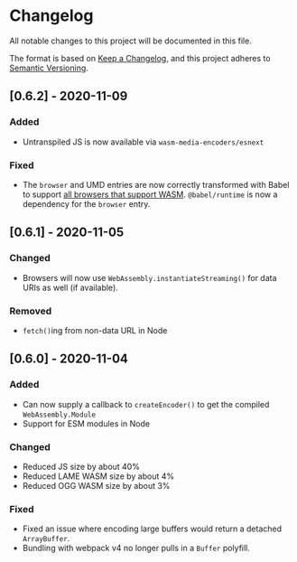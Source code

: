 # Changelog

All notable changes to this project will be documented in this file.

The format is based on [Keep a Changelog](https://keepachangelog.com/en/1.0.0/),
and this project adheres to [Semantic Versioning](https://semver.org/spec/v2.0.0.html).

## [0.6.2] - 2020-11-09

### Added

- Untranspiled JS is now available via `wasm-media-encoders/esnext`

### Fixed

- The `browser` and UMD entries are now correctly transformed with Babel to support [all browsers that support WASM](https://caniuse.com/wasm). `@babel/runtime` is now a dependency for the `browser` entry.

## [0.6.1] - 2020-11-05

### Changed

- Browsers will now use `WebAssembly.instantiateStreaming()` for data URIs as well (if available).

### Removed

- `fetch()`ing from non-data URL in Node

## [0.6.0] - 2020-11-04

### Added

- Can now supply a callback to `createEncoder()` to get the compiled `WebAssembly.Module`
- Support for ESM modules in Node

### Changed

- Reduced JS size by about 40%
- Reduced LAME WASM size by about 4%
- Reduced OGG WASM size by about 3%

### Fixed

- Fixed an issue where encoding large buffers would return a detached `ArrayBuffer`.
- Bundling with webpack v4 no longer pulls in a `Buffer` polyfill.
